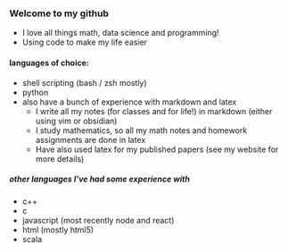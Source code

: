 ### Welcome to my github
- I love all things math, data science and programming!
- Using code to make my life easier

#### languages of choice:
- shell scripting (bash / zsh mostly)
- python
- also have a bunch of experience with markdown and latex
    - I write all my notes (for classes and for life!) in markdown (either using vim or obsidian)
    - I study mathematics, so all my math notes and homework assignments are done in latex
    - Have also used latex for my published papers (see my website for more details)

##### other languages I've had some experience with
- c++
- c
- javascript (most recently node and react)
- html (mostly html5)
- scala

